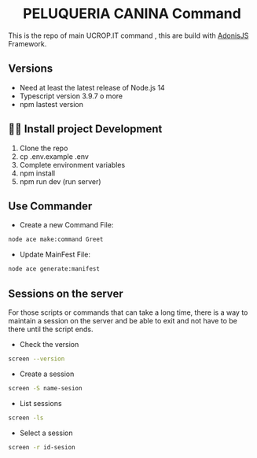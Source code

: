 <div style="text-align: center">
    <h1>PELUQUERIA CANINA Command </h1>
</div>

<p>
  This is the repo of main UCROP.IT command , this are build with <a href="https://adonisjs.com/">AdonisJS</a> Framework.
</p>

## Versions

- Need at least the latest release of Node.js 14
- Typescript version 3.9.7 o more
- npm lastest version

## 👨‍💻 Install project Development

1. Clone the repo
2. cp .env.example .env
3. Complete environment variables
4. npm install
5. npm run dev (run server)

## Use Commander

- Create a new Command File:

```sh
node ace make:command Greet
```

- Update MainFest File:

```sh
node ace generate:manifest
```
## Sessions on the server
For those scripts or commands that can take a long time, there is a way to maintain a session on the server and be able to exit and not have to be there until the script ends.
* Check the version
```sh
screen --version
```
* Create a session
```sh
screen -S name-sesion
```
* List sessions
```sh
screen -ls
```
* Select a session
```sh
screen -r id-sesion
```

